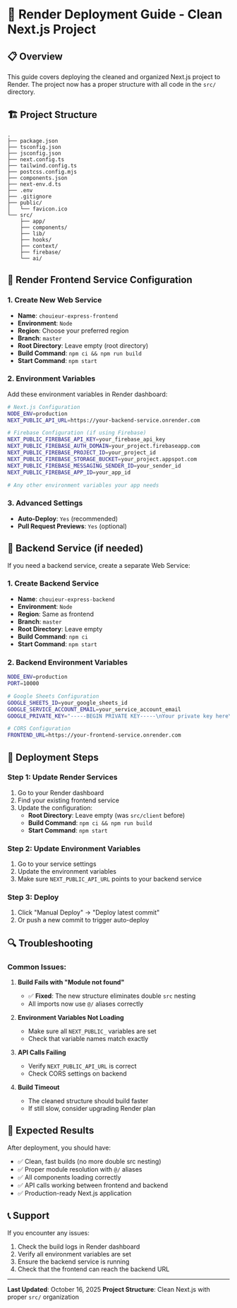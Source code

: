 # 🚀 Render Deployment Guide - Clean Next.js Project

## 📋 Overview
This guide covers deploying the cleaned and organized Next.js project to Render. The project now has a proper structure with all code in the `src/` directory.

## 🏗️ Project Structure
```
.
├── package.json
├── tsconfig.json
├── jsconfig.json
├── next.config.ts
├── tailwind.config.ts
├── postcss.config.mjs
├── components.json
├── next-env.d.ts
├── .env
├── .gitignore
├── public/
│   └── favicon.ico
└── src/
    ├── app/
    ├── components/
    ├── lib/
    ├── hooks/
    ├── context/
    ├── firebase/
    └── ai/
```

## 🎯 Render Frontend Service Configuration

### 1. Create New Web Service
- **Name**: `chouieur-express-frontend`
- **Environment**: `Node`
- **Region**: Choose your preferred region
- **Branch**: `master`
- **Root Directory**: Leave empty (root directory)
- **Build Command**: `npm ci && npm run build`
- **Start Command**: `npm start`

### 2. Environment Variables
Add these environment variables in Render dashboard:

```bash
# Next.js Configuration
NODE_ENV=production
NEXT_PUBLIC_API_URL=https://your-backend-service.onrender.com

# Firebase Configuration (if using Firebase)
NEXT_PUBLIC_FIREBASE_API_KEY=your_firebase_api_key
NEXT_PUBLIC_FIREBASE_AUTH_DOMAIN=your_project.firebaseapp.com
NEXT_PUBLIC_FIREBASE_PROJECT_ID=your_project_id
NEXT_PUBLIC_FIREBASE_STORAGE_BUCKET=your_project.appspot.com
NEXT_PUBLIC_FIREBASE_MESSAGING_SENDER_ID=your_sender_id
NEXT_PUBLIC_FIREBASE_APP_ID=your_app_id

# Any other environment variables your app needs
```

### 3. Advanced Settings
- **Auto-Deploy**: `Yes` (recommended)
- **Pull Request Previews**: `Yes` (optional)

## 🔧 Backend Service (if needed)

If you need a backend service, create a separate Web Service:

### 1. Create Backend Service
- **Name**: `chouieur-express-backend`
- **Environment**: `Node`
- **Region**: Same as frontend
- **Branch**: `master`
- **Root Directory**: Leave empty
- **Build Command**: `npm ci`
- **Start Command**: `npm start`

### 2. Backend Environment Variables
```bash
NODE_ENV=production
PORT=10000

# Google Sheets Configuration
GOOGLE_SHEETS_ID=your_google_sheets_id
GOOGLE_SERVICE_ACCOUNT_EMAIL=your_service_account_email
GOOGLE_PRIVATE_KEY="-----BEGIN PRIVATE KEY-----\nYour private key here\n-----END PRIVATE KEY-----\n"

# CORS Configuration
FRONTEND_URL=https://your-frontend-service.onrender.com
```

## 📝 Deployment Steps

### Step 1: Update Render Services
1. Go to your Render dashboard
2. Find your existing frontend service
3. Update the configuration:
   - **Root Directory**: Leave empty (was `src/client` before)
   - **Build Command**: `npm ci && npm run build`
   - **Start Command**: `npm start`

### Step 2: Update Environment Variables
1. Go to your service settings
2. Update the environment variables
3. Make sure `NEXT_PUBLIC_API_URL` points to your backend service

### Step 3: Deploy
1. Click "Manual Deploy" → "Deploy latest commit"
2. Or push a new commit to trigger auto-deploy

## 🔍 Troubleshooting

### Common Issues:

1. **Build Fails with "Module not found"**
   - ✅ **Fixed**: The new structure eliminates double `src` nesting
   - All imports now use `@/` aliases correctly

2. **Environment Variables Not Loading**
   - Make sure all `NEXT_PUBLIC_` variables are set
   - Check that variable names match exactly

3. **API Calls Failing**
   - Verify `NEXT_PUBLIC_API_URL` is correct
   - Check CORS settings on backend

4. **Build Timeout**
   - The cleaned structure should build faster
   - If still slow, consider upgrading Render plan

## 🎉 Expected Results

After deployment, you should have:
- ✅ Clean, fast builds (no more double src nesting)
- ✅ Proper module resolution with `@/` aliases
- ✅ All components loading correctly
- ✅ API calls working between frontend and backend
- ✅ Production-ready Next.js application

## 📞 Support

If you encounter any issues:
1. Check the build logs in Render dashboard
2. Verify all environment variables are set
3. Ensure the backend service is running
4. Check that the frontend can reach the backend URL

---

**Last Updated**: October 16, 2025
**Project Structure**: Clean Next.js with proper `src/` organization
